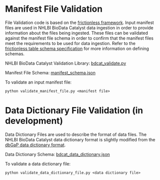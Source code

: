 # Manifest File Validation

File Validation code is based on the [frictionless framework](https://framework.frictionlessdata.io/docs/guides/validating-data.html). Input manifest files are used in NHLBI BioData Catalyst data ingestion in order to provide information about the files being ingested. These files can be validated against the manifest file schema in order to confirm that the manifest files meet the requirements to be used for data ingestion. Refer to the [frictionless table schema specification](https://specs.frictionlessdata.io/table-schema/#language) for more information on defining schemas.  

NHLBI BioData Catalyst Validation Library: [bdcat_validate.py](bdcat_validate.py)

Manifest File Schema: [manifest_schema.json](manifest_schema.json)

To validate an input manifest file: 

```
python validate_manifest_file.py <manifest file>
```

# Data Dictionary File Validation (in development)

Data Dictionary Files are used to describe the format of data files. The NHLBI BioData Catalyst data dictionary format is slightly modified from the [dbGaP data dictionary format](https://www.ncbi.nlm.nih.gov/gap/docs/submissionguide/).

Data Dictionary Schema: [bdcat_data_dictionary.json](bdcat_data_dictionary.json)

To validate a data dictionary file:

```
python validate_data_dictionary_file.py <data dictionary file>
```